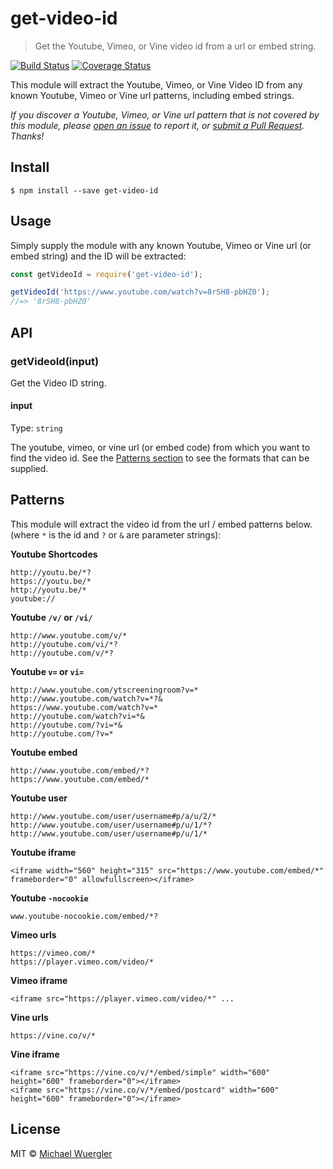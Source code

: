 # get-video-id 

> Get the Youtube, Vimeo, or Vine video id from a url or embed string.

[![Build Status](https://travis-ci.org/radiovisual/get-video-id.svg?branch=master)](https://travis-ci.org/radiovisual/get-video-id) [![Coverage Status](https://coveralls.io/repos/github/radiovisual/get-video-id/badge.svg?branch=master)](https://coveralls.io/github/radiovisual/get-video-id?branch=master)

This module will extract the Youtube, Vimeo, or Vine Video ID from any known Youtube, Vimeo or Vine url patterns, including embed strings.

*If you discover a Youtube, Vimeo, or Vine url pattern that is not covered by this module, please [open an issue](https://github.com/radiovisual/get-video-id/issues)
to report it, or [submit a Pull Request](https://github.com/radiovisual/get-video-id/pull/new/master). Thanks!*

## Install

```
$ npm install --save get-video-id
```


## Usage

Simply supply the module with any known Youtube, Vimeo or Vine url (or embed string) and the ID will be extracted:

```js
const getVideoId = require('get-video-id');

getVideoId('https://www.youtube.com/watch?v=8rSH8-pbHZ0');
//=> '8rSH8-pbHZ0'
```


## API

### getVideoId(input)

Get the Video ID string.  

#### input

Type: `string`

The youtube, vimeo, or vine url (or embed code) from which you want to find the video id. See the
[Patterns section](https://github.com/radiovisual/get-video-id#patterns) to see the formats that can be supplied.

## Patterns

This module will extract the video id from the url / embed patterns below.  
(where `*` is the id and `?` or `&` are parameter strings):

**Youtube Shortcodes**
```
http://youtu.be/*?
https://youtu.be/*
http://youtu.be/*
youtube://
```

**Youtube `/v/` or `/vi/`**
```
http://www.youtube.com/v/*
http://youtube.com/vi/*?
http://youtube.com/v/*?
```

**Youtube `v=` or `vi=`**
```
http://www.youtube.com/ytscreeningroom?v=*
http://www.youtube.com/watch?v=*?&
https://www.youtube.com/watch?v=*
http://youtube.com/watch?vi=*&
http://youtube.com/?vi=*&
http://youtube.com/?v=*
```

**Youtube embed**
```
http://www.youtube.com/embed/*?
https://www.youtube.com/embed/*
```

**Youtube user**
```
http://www.youtube.com/user/username#p/a/u/2/*
http://www.youtube.com/user/username#p/u/1/*?
http://www.youtube.com/user/username#p/u/1/*
```

**Youtube iframe**
```
<iframe width="560" height="315" src="https://www.youtube.com/embed/*" frameborder="0" allowfullscreen></iframe>
```

**Youtube `-nocookie`**
```
www.youtube-nocookie.com/embed/*?
```

**Vimeo urls**
```
https://vimeo.com/*
https://player.vimeo.com/video/*
```

**Vimeo iframe**
```
<iframe src="https://player.vimeo.com/video/*" ...
```

**Vine urls**
```
https://vine.co/v/*
```

**Vine iframe**
```
<iframe src="https://vine.co/v/*/embed/simple" width="600" height="600" frameborder="0"></iframe>
<iframe src="https://vine.co/v/*/embed/postcard" width="600" height="600" frameborder="0"></iframe>
```

## License

MIT © [Michael Wuergler](http://numetriclabs.com)
